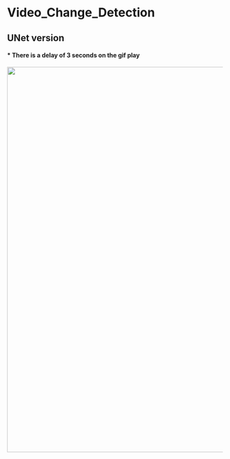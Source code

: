 # Video_Change_Detection


## UNet version 
#### * There is a delay of 3 seconds on the gif play

<img src="final_result.gif" align="center" height="900" width="900" >
